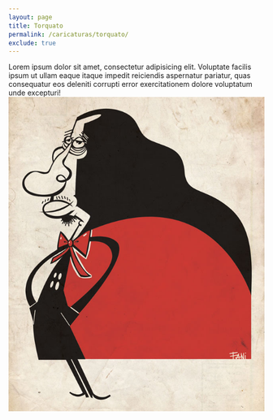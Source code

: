 ```yaml
---
layout: page
title: Torquato
permalink: /caricaturas/torquato/
exclude: true
---
```


<div class="single-art">
  <div class="legend">
    Lorem ipsum dolor sit amet, consectetur adipisicing elit. Voluptate facilis ipsum ut ullam eaque itaque impedit reiciendis aspernatur pariatur, quas consequatur eos deleniti corrupti error exercitationem dolore voluptatum unde excepturi!
  </div>

  <div class="image">
    <img src="/assets/images/caricaturas/Torquatopq.jpg" alt="">
  </div>
</div>

